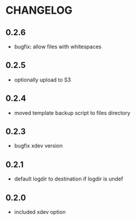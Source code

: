 # CHANGELOG

## 0.2.6

* bugfix: allow files with whitespaces

## 0.2.5

* optionally upload to S3

## 0.2.4

* moved template backup script to files directory

## 0.2.3

* bugfix xdev version

## 0.2.1

* default logdir to destination if logdir is undef

## 0.2.0

* included xdev option
